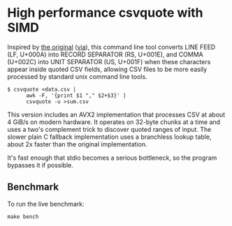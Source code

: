 # High performance csvquote with SIMD

Inspired by [the original][orig] ([via][]), this command line tool
converts LINE FEED (LF, U+000A) into RECORD SEPARATOR (RS, U+001E), and
COMMA (U+002C) into UNIT SEPARATOR (US, U+001F) when these characters
appear inside quoted CSV fields, allowing CSV files to be more easily
processed by standard unix command line tools.

    $ csvquote <data.csv |
          awk -F, '{print $1 "," $2+$3}' |
          csvquote -u >sum.csv

This version includes an AVX2 implementation that processes CSV at about 4
GiB/s on modern hardware. It operates on 32-byte chunks at a time and uses
a two's complement trick to discover quoted ranges of input. The slower
plain C fallback implementation uses a branchless lookup table, about 2x
faster than the original implementation.

It's fast enough that stdio becomes a serious bottleneck, so the program
bypasses it if possible.

## Benchmark

To run the live benchmark:

    make bench


[orig]: https://github.com/dbro/csvquote
[via]: https://github.com/adamgordonbell/csvquote

